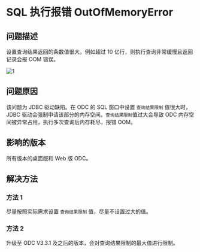 SQL 执行报错 OutOfMemoryError 
==============================================

问题描述 
-------------------------

设置查询结果返回的条数值很大，例如超过 10 亿行，则执行查询非常缓慢且返回记录会报 OOM 错误。

![1](https://obbusiness-private.oss-cn-shanghai.aliyuncs.com/doc/img/odc/KB/3.common-troubleshooting/3.sql-execution/5.outofmemoryerror/1.png)

问题原因 
-------------------------

该问题为 JDBC 驱动缺陷。在 ODC 的 SQL 窗口中设置 `查询结果限制` 值很大时，JDBC 驱动会强制申请该部分的内存空间。`查询结果限制`值过大会导致 ODC 内存空间被异常占用，执行多次查询后内存耗尽，报错 OOM。

影响的版本 
--------------------------

所有版本的桌面版和 Web 版 ODC。

解决方法 
-------------------------

### 方法 1 

尽量按照实际需求设置 `查询结果限制` 值，尽量不设置过大的值。

### 方法 2 

升级至 ODC V3.3.1 及之后的版本，会对查询结果限制的最大值进行限制。
